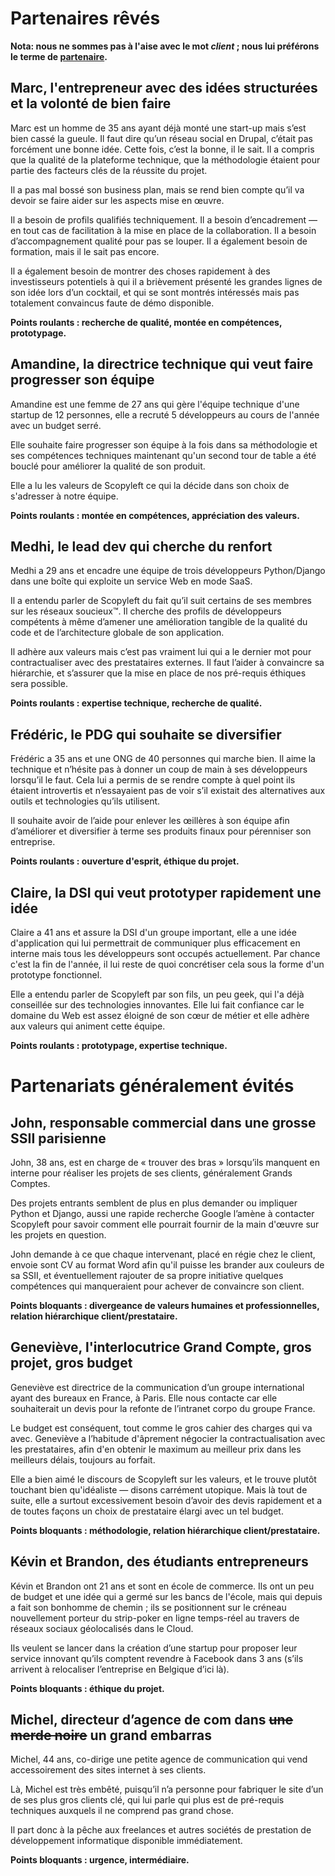 # Partenaires rêvés

**Nota: nous ne sommes pas à l'aise avec le mot *client* ; nous lui préférons le terme de <ins>partenaire</ins>.**

## Marc, l'entrepreneur avec des idées structurées et la volonté de bien faire

Marc est un homme de 35 ans ayant déjà monté une start-up mais s’est bien cassé la gueule.
Il faut dire qu’un réseau social en Drupal, c’était pas forcément une bonne idée.
Cette fois, c’est la bonne, il le sait. Il a compris que la qualité de la plateforme technique, que la méthodologie étaient pour partie des facteurs clés de la réussite du projet.

Il a pas mal bossé son business plan, mais se rend bien compte qu’il va devoir se faire aider sur les aspects mise en œuvre.

Il a besoin de profils qualifiés techniquement. Il a besoin d’encadrement — en tout cas de facilitation à la mise en place de la collaboration. Il a besoin d’accompagnement qualité pour pas se louper. Il a également besoin de formation, mais il le sait pas encore.

Il a également besoin de montrer des choses rapidement à des investisseurs potentiels à qui il a brièvement présenté les grandes lignes de son idée lors d’un cocktail, et qui se sont montrés intéressés mais pas totalement convaincus faute de démo disponible.

**Points roulants : recherche de qualité, montée en compétences, prototypage.**


## Amandine, la directrice technique qui veut faire progresser son équipe

Amandine est une femme de 27 ans qui gère l'équipe technique d'une startup de 12 personnes, elle a recruté 5 développeurs au cours de l'année avec un budget serré.

Elle souhaite faire progresser son équipe à la fois dans sa méthodologie et ses compétences techniques maintenant qu'un second tour de table a été bouclé pour améliorer la qualité de son produit.

Elle a lu les valeurs de Scopyleft ce qui la décide dans son choix de s'adresser à notre équipe.

**Points roulants : montée en compétences, appréciation des valeurs.**


## Medhi, le lead dev qui cherche du renfort

Medhi a 29 ans et encadre une équipe de trois développeurs Python/Django dans une boîte qui exploite un service Web en mode SaaS.

Il a entendu parler de Scopyleft du fait qu’il suit certains de ses membres sur les réseaux soucieux™. Il cherche des profils de développeurs compétents à même d’amener une amélioration tangible de la qualité du code et de l’architecture globale de son application.

Il adhère aux valeurs mais c’est pas vraiment lui qui a le dernier mot pour contractualiser avec des prestataires externes. Il faut l’aider à convaincre sa hiérarchie, et s’assurer que la mise en place de nos pré-requis éthiques sera possible.

**Points roulants : expertise technique, recherche de qualité.**


## Frédéric, le PDG qui souhaite se diversifier

Frédéric a 35 ans et une ONG de 40 personnes qui marche bien. Il aime la technique et n’hésite pas à donner un coup de main à ses développeurs lorsqu’il le faut. Cela lui a permis de se rendre compte à quel point ils étaient introvertis et n’essayaient pas de voir s’il existait des alternatives aux outils et technologies qu’ils utilisent.

Il souhaite avoir de l’aide pour enlever les œillères à son équipe afin d’améliorer et diversifier à terme ses produits finaux pour pérenniser son entreprise.

**Points roulants : ouverture d'esprit, éthique du projet.**


## Claire, la DSI qui veut prototyper rapidement une idée

Claire a 41 ans et assure la DSI d'un groupe important, elle a une idée d'application qui lui permettrait de communiquer plus efficacement en interne mais tous les développeurs sont occupés actuellement. Par chance c'est la fin de l'année, il lui reste de quoi concrétiser cela sous la forme d'un prototype fonctionnel.

Elle a entendu parler de Scopyleft par son fils, un peu geek, qui l'a déjà conseillée sur des technologies innovantes. Elle lui fait confiance car le domaine du Web est assez éloigné de son cœur de métier et elle adhère aux valeurs qui animent cette équipe.

**Points roulants : prototypage, expertise technique.**


# Partenariats généralement évités

## John, responsable commercial dans une grosse SSII parisienne

John, 38 ans, est en charge de « trouver des bras » lorsqu’ils manquent en interne pour réaliser les projets de ses clients, généralement Grands Comptes.

Des projets entrants semblent de plus en plus demander ou impliquer Python et Django, aussi une rapide recherche Google l’amène à contacter Scopyleft pour savoir comment elle pourrait fournir de la main d'œuvre sur les projets en question.

John demande à ce que chaque intervenant, placé en régie chez le client, envoie sont CV au format Word afin qu'il puisse les brander aux couleurs de sa SSII, et éventuellement rajouter de sa propre initiative quelques compétences qui manqueraient pour achever de convaincre son client.

**Points bloquants : divergeance de valeurs humaines et professionnelles, relation hiérarchique client/prestataire.**


## Geneviève, l'interlocutrice Grand Compte, gros projet, gros budget

Geneviève est directrice de la communication d’un groupe international ayant des bureaux en France, à Paris. Elle nous contacte car elle souhaiterait un devis pour la refonte de l’intranet corpo du groupe France.

Le budget est conséquent, tout comme le gros cahier des charges qui va avec. Geneviève a l’habitude d'âprement négocier la contractualisation avec les prestataires, afin d'en obtenir le maximum au meilleur prix dans les meilleurs délais, toujours au forfait.

Elle a bien aimé le discours de Scopyleft sur les valeurs, et le trouve plutôt touchant bien qu'idéaliste — disons carrément utopique. Mais là tout de suite, elle a surtout excessivement besoin d’avoir des devis rapidement et a de toutes façons un choix de prestataire élargi avec un tel budget.

**Points bloquants : méthodologie, relation hiérarchique client/prestataire.**


## Kévin et Brandon, des étudiants entrepreneurs

Kévin et Brandon ont 21 ans et sont en école de commerce. Ils ont un peu de budget et une idée qui a germé sur les bancs de l'école, mais qui depuis a fait son bonhomme de chemin ; ils se positionnent sur le créneau nouvellement porteur du strip-poker en ligne temps-réel au travers de réseaux sociaux géolocalisés dans le Cloud.

Ils veulent se lancer dans la création d’une startup pour proposer leur service innovant qu’ils comptent revendre à Facebook dans 3 ans (s’ils arrivent à relocaliser l’entreprise en Belgique d’ici là).

**Points bloquants : éthique du projet.**


## Michel, directeur d’agence de com dans <del>une merde noire</del> un grand embarras

Michel, 44 ans, co-dirige une petite agence de communication qui vend accessoirement des sites internet à ses clients.

Là, Michel est très embêté, puisqu’il n’a personne pour fabriquer le site d’un de ses plus gros clients clé, qui lui parle qui plus est de pré-requis techniques auxquels il ne comprend pas grand chose.

Il part donc à la pêche aux freelances et autres sociétés de prestation de développement informatique disponible immédiatement.

**Points bloquants : urgence, intermédiaire.**

